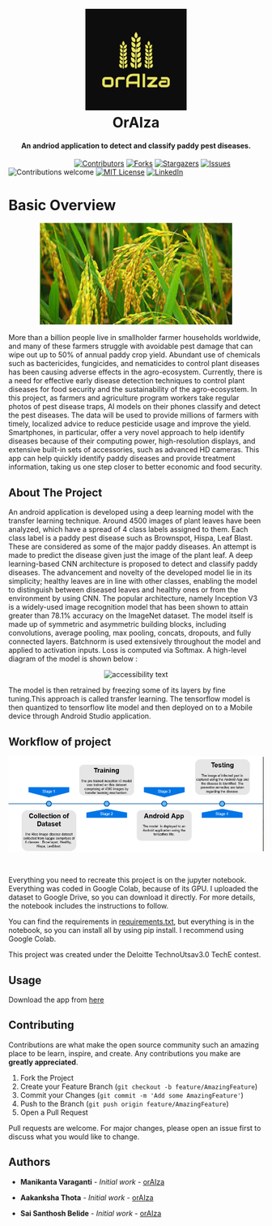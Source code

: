 <h1 align="center">
  <br>
  <a href="#"><img src="img/logo.jpg" alt="orAIza" width="200"></a>
  <br>
  OrAIza
  <br>
</h1>

<h4 align="center">An andriod application to detect and classify paddy pest diseases.</h4>

&emsp;&emsp;&emsp;&emsp;&emsp;&emsp;&emsp;&emsp;&emsp;
[![Contributors][contributors-shield]][contributors-url]
[![Forks][forks-shield]][forks-url]
[![Stargazers][stars-shield]][stars-url]
[![Issues][issues-shield]][issues-url]
![Contributions welcome](https://img.shields.io/badge/contributions-welcome-orange.svg)
[![MIT License][license-shield]][license-url]
[![LinkedIn][linkedin-shield]][linkedin-url]



# Basic Overview
<p align="center">
  <img src="img/paddy.jpeg" width="380" height="200" alt="accessibility text">
</p>

More than a billion people live in smallholder farmer households worldwide, and many of these farmers struggle with avoidable pest damage that can wipe out up to 50% of annual paddy crop yield. Abundant use of chemicals such as bactericides, fungicides, and nematicides to control plant diseases has been causing adverse effects in the agro-ecosystem. Currently, there is a need for effective early disease detection techniques to control plant diseases for food security and the sustainability of the agro-ecosystem. In this project, as farmers and agriculture program workers take regular photos of pest disease traps, AI models on their phones classify and detect the pest diseases. The data will be used to provide millions of farmers with timely, localized advice to reduce pesticide usage and improve the yield. Smartphones, in particular, offer a very novel approach to help identify diseases because of their computing power, high-resolution displays, and extensive built-in sets of accessories, such as advanced HD cameras. This app can help quickly identify paddy diseases and provide treatment information, taking us one step closer to better economic and food security.

## About The Project
An android application is developed using a deep learning model with the transfer learning technique. Around 4500 images of plant leaves have been analyzed, which have a spread of 4 class labels assigned to them. Each class label is a paddy pest disease such as Brownspot, Hispa, Leaf Blast. These are considered as some of the major paddy diseases. An attempt is made to predict the disease given just the image of the plant leaf. A deep learning-based CNN architecture is proposed to detect and classify paddy diseases. The advancement and novelty of the developed model lie in its simplicity; healthy leaves are in line with other classes, enabling the model to distinguish between diseased leaves and healthy ones or from the environment by using CNN. The popular architecture, namely Inception V3 is a widely-used image recognition model that has been shown to attain greater than 78.1% accuracy on the ImageNet dataset. The model itself is made up of symmetric and asymmetric building blocks, including convolutions, average pooling, max pooling, concats, dropouts, and fully connected layers. Batchnorm is used extensively throughout the model and applied to activation inputs. Loss is computed via Softmax.
A high-level diagram of the model is shown below :
<p align="center">
  <img src="https://lh6.googleusercontent.com/DbrMv0g7ENOztmWZsaPVmjR3QcNi1DC-CyzPDuV3LsAbKJJDqBvltOefaJ-7OYkO_Q9ktO4zUZ4aup5KfvxgDYTml8uXuSH-NNLIDwHJ=s1000" width="380" height="200" alt="accessibility text">
</p>

The model is then retrained by freezing some of its layers by fine tuning.This approach is called transfer learning. The tensorflow model is then quantized to tensorflow lite model and then deployed on to a Mobile device through Android Studio application. 


## Workflow of project
<p align="center">
  <img src="img/workflow.png" alt="accessibility text">
</p>

&nbsp;

Everything you need to recreate this project is on the jupyter notebook. Everything was coded in Google Colab, because of its GPU. I uploaded the dataset to Google Drive, so you can download it directly. For more details, the notebook includes the instructions to follow.

You can find the requirements in [requirements.txt](requirements.txt), but everything is in the notebook, so you can install all by using pip install. I recommend using Google Colab.

This project was created under the Deloitte TechnoUtsav3.0 TechE contest.

## Usage

Download the app from [here](https://drive.google.com/file/d/1EnDJARmmcwyV4n867OymCMOT73526-qG/view?usp=sharing)



## Contributing

Contributions are what make the open source community such an amazing place to be learn, inspire, and create. Any contributions you make are **greatly appreciated**.

1. Fork the Project
2. Create your Feature Branch (`git checkout -b feature/AmazingFeature`)
3. Commit your Changes (`git commit -m 'Add some AmazingFeature'`)
4. Push to the Branch (`git push origin feature/AmazingFeature`)
5. Open a Pull Request

Pull requests are welcome. For major changes, please open an issue first to discuss what you would like to change.


## Authors
* **Manikanta Varaganti** - *Initial work* - [orAIza](https://github.com/m2i101/)

* **Aakanksha Thota** - *Initial work* - [orAIza](https://github.com/Aakanksha-Thota/)

* **Sai Santhosh Belide** - *Initial work* - [orAIza](https://www.linkedin.com/in/sai-santhosh-belide-19349516b/)




[contributors-shield]: https://img.shields.io/github/contributors/m2i101/orAIza
[contributors-url]: https://github.com/m2i101/orAIza/graphs/contributors
[forks-shield]: https://img.shields.io/github/forks/m2i101/orAIza
[forks-url]: https://github.com/m2i101/orAIza/network/members
[stars-shield]: https://img.shields.io/github/stars/m2i101/orAIza
[stars-url]: https://github.com/m2i101/orAIza/stargazers
[issues-shield]: https://img.shields.io/github/issues/m2i101/orAIza
[issues-url]: https://github.com/m2i101/orAIza/issues
[license-shield]: https://img.shields.io/github/license/m2i101/orAIza.svg?style=flat-square
[license-url]: https://github.com/m2i101/orAIza/blob/master/LICENSE.txt
[linkedin-shield]: https://img.shields.io/badge/-LinkedIn-black.svg?style=flat-square&logo=linkedin&colorB=555
[linkedin-url]: https://linkedin.com/in/manikanta-varaganti-8b1a58182



